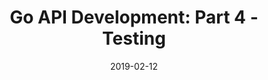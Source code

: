 ---
title: "Go API Development: Part 4 - Testing"
date: 2019-02-12
draft: true
categories: ["golang", "web", "api"]
---